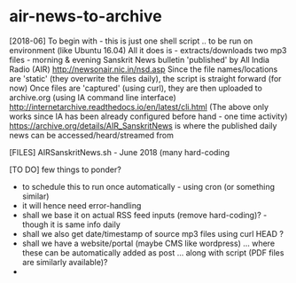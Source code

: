 # air-news-to-archive
[2018-06]
To begin with - this is just one shell script .. to be run on environment (like Ubuntu 16.04)
All it does is - extracts/downloads two mp3 files - morning & evening Sanskrit News bulletin 'published' by All India Radio (AIR)  http://newsonair.nic.in/nsd.asp
Since the file names/locations are 'static' (they overwrite the files daily), the script is straight forward (for now)
Once files are 'captured' (using curl), they are then uploaded to archive.org (using IA command line interface) http://internetarchive.readthedocs.io/en/latest/cli.html
(The above only works since IA has been already configured before hand - one time activity)
https://archive.org/details/AIR_SanskritNews is where the published daily news can be accessed/heard/streamed from

[FILES]
AIRSanskritNews.sh - June 2018 (many hard-coding

[TO DO]
few things to ponder?
- to schedule this to run once automatically - using cron (or something similar)
- it will hence need error-handling
- shall we base it on actual RSS feed inputs (remove hard-coding)? - though it is same info daily
- shall we also get date/timestamp of source mp3 files using curl HEAD ?
- shall we have a website/portal (maybe CMS like wordpress) ... where these can be automatically added as post 
... along with script (PDF files are similarly available)?
- 

